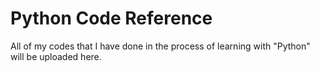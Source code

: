 Python Code Reference
======================
All of my codes that I have done in the process of learning with "Python" will be uploaded here.
